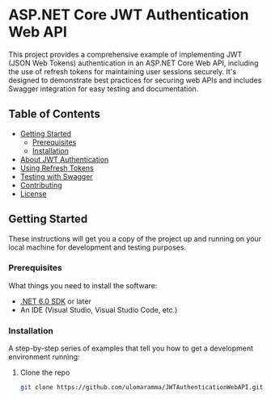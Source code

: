 # ASP.NET Core JWT Authentication Web API

This project provides a comprehensive example of implementing JWT (JSON Web Tokens) authentication in an ASP.NET Core Web API, including the use of refresh tokens for maintaining user sessions securely. It's designed to demonstrate best practices for securing web APIs and includes Swagger integration for easy testing and documentation.

## Table of Contents

- [Getting Started](#getting-started)
  - [Prerequisites](#prerequisites)
  - [Installation](#installation)
- [About JWT Authentication](#about-jwt-authentication)
- [Using Refresh Tokens](#using-refresh-tokens)
- [Testing with Swagger](#testing-with-swagger)
- [Contributing](#contributing)
- [License](#license)

## Getting Started

These instructions will get you a copy of the project up and running on your local machine for development and testing purposes.

### Prerequisites

What things you need to install the software:

- [.NET 6.0 SDK](https://dotnet.microsoft.com/download/dotnet/6.0) or later
- An IDE (Visual Studio, Visual Studio Code, etc.)

### Installation

A step-by-step series of examples that tell you how to get a development environment running:

1. Clone the repo
   ```sh
   git clone https://github.com/ulomaramma/JWTAuthenticationWebAPI.git
